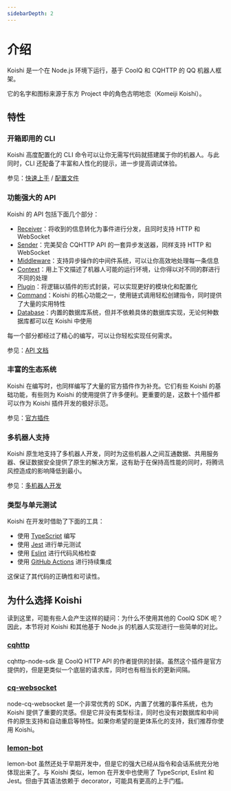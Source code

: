 ```yaml
---
sidebarDepth: 2
---
```


# 介绍

Koishi 是一个在 Node.js 环境下运行，基于 CoolQ 和 CQHTTP 的 QQ 机器人框架。

它的名字和图标来源于东方 Project 中的角色古明地恋（Komeiji Koishi）。

## 特性

### 开箱即用的 CLI

Koishi 高度配置化的 CLI 命令可以让你无需写代码就搭建属于你的机器人。与此同时，CLI 还配备了丰富和人性化的提示，进一步提高调试体验。

参见：[快速上手](./getting-started.md) / [配置文件](./config-file.md)

### 功能强大的 API

Koishi 的 API 包括下面几个部分：

- [Receiver](./receive-and-send.md#接收器-receiver)：将收到的信息转化为事件进行分发，且同时支持 HTTP 和 WebSocket
- [Sender](./receive-and-send.md#发送器-sender)：完美契合 CQHTTP API 的一套异步发送器，同样支持 HTTP 和 WebSocket
- [Middleware](./receive-and-send.md#中间件-middleware)：支持异步操作的中间件系统，可以让你高效地处理每一条信息
- [Context](./plugin-and-context.md#创建上下文)：用上下文描述了机器人可能的运行环境，让你得以对不同的群进行不同的处理
- [Plugin](./plugin-and-context.md#使用插件-api)：将逻辑以插件的形式封装，可以实现更好的模块化和配置化
- [Command](./command-system.md)：Koishi 的核心功能之一，使用链式调用轻松创建指令，同时提供了大量的实用特性
- [Database](./using-database.md)：内置的数据库系统，但并不依赖具体的数据库实现，无论何种数据库都可以在 Koishi 中使用

每一个部分都经过了精心的编写，可以让你轻松实现任何需求。

参见：[API 文档](../api/index.md)

### 丰富的生态系统

Koishi 在编写时，也同样编写了大量的官方插件作为补充。它们有些 Koishi 的基础功能，有些则为 Koishi 的使用提供了许多便利。更重要的是，这数十个插件都可以作为 Koishi 插件开发的极好示范。

参见：[官方插件](../plugins/common.md)

### 多机器人支持

Koishi 原生地支持了多机器人开发，同时为这些机器人之间互通数据、共用服务器、保证数据安全提供了原生的解决方案，这有助于在保持高性能的同时，将腾讯风控造成的影响降低到最小。

参见：[多机器人开发](./multiple-bots.md)

### 类型与单元测试

Koishi 在开发时借助了下面的工具：

- 使用 [TypeScript](http://www.typescriptlang.org/) 编写
- 使用 [Jest](https://jestjs.io/) 进行单元测试
- 使用 [Eslint](https://eslint.org/) 进行代码风格检查
- 使用 [GitHub Actions](https://github.com/features/actions) 进行持续集成

这保证了其代码的正确性和可读性。

## 为什么选择 Koishi

读到这里，可能有些人会产生这样的疑问：为什么不使用其他的 CoolQ SDK 呢？因此，本节将对 Koishi 和其他基于 Node.js 的机器人实现进行一些简单的对比。

### [cqhttp](https://github.com/richardchien/cqhttp-node-sdk)

cqhttp-node-sdk 是 CoolQ HTTP API 的作者提供的封装。虽然这个插件是官方提供的，但是更类似一个底层的请求库，同时也有相当长的更新间隔。

### [cq-websocket](https://github.com/momocow/node-cq-websocket)

node-cq-websocket 是一个非常优秀的 SDK，内置了优雅的事件系统，也为 Koishi 提供了重要的灵感。但是它并没有类型标注，同时也没有对数据库和中间件的原生支持和自动重启等特性。如果你希望的是更体系化的支持，我们推荐你使用 Koishi。

### [lemon-bot](https://github.com/XHMM/lemon-bot)

lemon-bot 虽然还处于早期开发中，但是它的强大已经从指令和会话系统充分地体现出来了。与 Koishi 类似，lemon 在开发中也使用了 TypeScript, Eslint 和 Jest。但由于其语法依赖于 decorator，可能具有更高的上手门槛。
